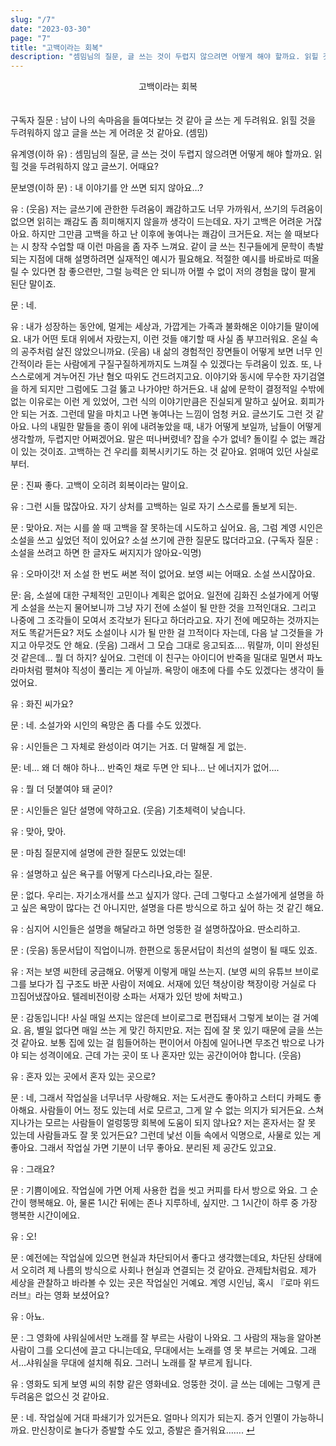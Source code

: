 ```yaml
---
slug: "/7"
date: "2023-03-30"
page: "7"
title: "고백이라는 회복"
description: "셈밈님의 질문, 글 쓰는 것이 두렵지 않으려면 어떻게 해야 할까요. 읽힐 것을 두려워하지 않고 글쓰기. 어때요?"
---
```


<div style="text-align: center;">
    <div class="post-line" style="display: inline-block; line-height:160%">
    고백이라는 회복
    </div>
</div>

<br>

구독자 질문 : 남이 나의 속마음을 들여다보는 것 같아 글 쓰는 게 두려워요. 읽힐 것을 두려워하지 않고 글을 쓰는 게 어려운 것 같아요. (셈밈)

유계영(이하 유) : 셈밈님의 질문, 글 쓰는 것이 두렵지 않으려면 어떻게 해야 할까요. 읽힐 것을 두려워하지 않고 글쓰기. 어때요?

문보영(이하 문) : 내 이야기를 안 쓰면 되지 않아요…?

유 : (웃음) 저는 글쓰기에 관한한 두려움이 쾌감하고도 너무 가까워서, 쓰기의 두려움이 없으면 읽히는 쾌감도 좀 희미해지지 않을까 생각이 드는데요. 자기 고백은 어려운 거잖아요. 하지만 그만큼 고백을 하고 난 이후에 놓여나는 쾌감이 크거든요. 저는 쓸 때보다는 시 창작 수업할 때 이런 마음을 좀 자주 느껴요. 같이 글 쓰는 친구들에게 문학이 촉발되는 지점에 대해 설명하려면 실재적인 예시가 필요해요. 적절한 예시를 바로바로 떠올릴 수 있다면 참 좋으련만, 그럴 능력은 안 되니까 어쩔 수 없이 저의 경험을 많이 팔게 된단 말이죠.

문 : 네.

유 : 내가 성장하는 동안에, 멀게는 세상과, 가깝게는 가족과 불화해온 이야기들 말이에요. 내가 어떤 토대 위에서 자랐는지, 이런 것들 얘기할 때 사실 좀 부끄러워요. 온실 속의 공주처럼 살진 않았으니까요. (웃음) 내 삶의 경험적인 장면들이 어떻게 보면 너무 인간적이라 듣는 사람에게 구질구질하게까지도 느껴질 수 있겠다는 두려움이 있죠. 또, 나 스스로에게 겨누어진 가난 혐오 따위도 건드려지고요. 이야기와 동시에 무수한 자기검열을 하게 되지만 그럼에도 그걸 뚫고 나가야만 하거든요. 내 삶에 문학이 결정적일 수밖에 없는 이유로는 이런 게 있었어, 그런 식의 이야기만큼은 진실되게 말하고 싶어요. 회피가 안 되는 거죠. 그런데 말을 마치고 나면 놓여나는 느낌이 엄청 커요. 글쓰기도 그런 것 같아요. 나의 내밀한 말들을 종이 위에 내려놓았을 때, 내가 어떻게 보일까, 남들이 어떻게 생각할까, 두렵지만 어쩌겠어요. 말은 떠나버렸네? 잡을 수가 없네? 돌이킬 수 없는 쾌감이 있는 것이죠. 고백하는 건 우리를 회복시키기도 하는 것 같아요. 얽매여 있던 사실로부터.

문 : 진짜 좋다. 고백이 오히려 회복이라는 말이요.

유 : 그런 시들 많잖아요. 자기 상처를 고백하는 일로 자기 스스로를 돌보게 되는.

문 : 맞아요. 저는 시를 쓸 때 고백을 잘 못하는데 시도하고 싶어요. 음, 그럼 계영 시인은 소설을 쓰고 싶었던 적이 있어요? 소설 쓰기에 관한 질문도 많더라고요. (구독자 질문 : 소설을 쓰려고 하면 한 글자도 써지지가 않아요-익명)

유 : 오마이갓! 저 소설 한 번도 써본 적이 없어요. 보영 씨는 어때요. 소설 쓰시잖아요.

문: 음, 소설에 대한 구체적인 고민이나 계획은 없어요. 일전에 김화진 소설가에게 어떻게 소설을 쓰는지 물어보니까 그냥 자기 전에 소설이 될 만한 것을 끄적인대요. 그리고 나중에 그 조각들이 모여서 조각보가 된다고 하더라고요. 자기 전에 메모하는 것까지는 저도 똑같거든요? 저도 소설이나 시가 될 만한 걸 끄적이다 자는데, 다음 날 그것들을 가지고 아무것도 안 해요. (웃음) 그래서 그 모습 그대로 응고되죠…. 뭐랄까, 이미 완성된 것 같은데… 뭘 더 하지? 싶어요. 그런데 이 친구는 아이디어 반죽을 밀대로 밀면서 파노라마처럼 펼쳐야 직성이 풀리는 게 아닐까. 욕망이 애초에 다를 수도 있겠다는 생각이 들었어요.

유 : 화진 씨가요?

문 : 네. 소설가와 시인의 욕망은 좀 다를 수도 있겠다.

유 : 시인들은 그 자체로 완성이라 여기는 거죠. 더 말해질 게 없는.

문: 네… 왜 더 해야 하나… 반죽인 채로 두면 안 되나… 난 에너지가 없어….

유 : 뭘 더 덧붙여야 돼 굳이?

문 : 시인들은 일단 설명에 약하고요. (웃음) 기초체력이 낮습니다.

유 : 맞아, 맞아.

문 : 마침 질문지에 설명에 관한 질문도 있었는데!

유 : 설명하고 싶은 욕구를 어떻게 다스리나요,라는 질문.

문 : 없다. 우리는. 자기소개서를 쓰고 싶지가 않다. 근데 그렇다고 소설가에게 설명을 하고 싶은 욕망이 많다는 건 아니지만, 설명을 다른 방식으로 하고 싶어 하는 것 같긴 해요.

유 : 심지어 시인들은 설명을 해달라고 하면 엉뚱한 걸 설명하잖아요. 딴소리하고.

문 : (웃음) 동문서답이 직업이니까. 한편으로 동문서답이 최선의 설명이 될 때도 있죠.

유 : 저는 보영 씨한테 궁금해요. 어떻게 이렇게 매일 쓰는지. (보영 씨의 유튜브 브이로그를 보다가 집 구조도 바꾼 사람이 저예요. 서재에 있던 책상이랑 책장이랑 거실로 다 끄집어냈잖아요. 텔레비전이랑 소파는 서재가 있던 방에 처박고.)

문 : 감동입니다! 사실 매일 쓰지는 않은데 브이로그로 편집돼서 그렇게 보이는 걸 거예요. 음, 별일 없다면 매일 쓰는 게 맞긴 하지만요. 저는 집에 잘 못 있기 때문에 글을 쓰는 것 같아요. 보통 집에 있는 걸 힘들어하는 편이어서 아침에 일어나면 무조건 밖으로 나가야 되는 성격이에요. 근데 가는 곳이 또 나 혼자만 있는 공간이어야 합니다. (웃음)

유 : 혼자 있는 곳에서 혼자 있는 곳으로?

문 : 네, 그래서 작업실을 너무너무 사랑해요. 저는 도서관도 좋아하고 스터디 카페도 좋아해요. 사람들이 어느 정도 있는데 서로 모르고, 그게 알 수 없는 의지가 되거든요. 스쳐 지나가는 모르는 사람들이 얼렁뚱땅 회복에 도움이 되지 않나요? 저는 혼자서는 잘 못 있는데 사람들과도 잘 못 있거든요? 그런데 낯선 이들 속에서 익명으로, 사물로 있는 게 좋아요. 그래서 작업실 가면 기분이 너무 좋아요. 분리된 제 공간도 있고요.

유 : 그래요?

문 : 기쁨이에요. 작업실에 가면 어제 사용한 컵을 씻고 커피를 타서 방으로 와요. 그 순간이 행복해요. 아, 물론 1시간 뒤에는 존나 지루하네, 싶지만. 그 1시간이 하루 중 가장 행복한 시간이에요.

유 : 오!

문 : 예전에는 작업실에 있으면 현실과 차단되어서 좋다고 생각했는데요, 차단된 상태에서 오히려 제 나름의 방식으로 사회나 현실과 연결되는 것 같아요. 관제탑처럼요. 제가 세상을 관찰하고 바라볼 수 있는 곳은 작업실인 거예요. 계영 시인님, 혹시 『로마 위드 러브』라는 영화 보셨어요?

유 : 아뇨.

문 : 그 영화에 샤워실에서만 노래를 잘 부르는 사람이 나와요. 그 사람의 재능을 알아본 사람이 그를 오디션에 끌고 다니는데요, 무대에서는 노래를 영 못 부르는 거예요. 그래서…샤워실을 무대에 설치해 줘요. 그러니 노래를 잘 부르게 됩니다.

유 : 영화도 되게 보영 씨의 취향 같은 영화네요. 엉뚱한 것이. 글 쓰는 데에는 그렇게 큰 두려움은 없으신 것 같아요.

문 : 네. 작업실에 거대 파쇄기가 있거든요. 얼마나 의지가 되는지. 증거 인멸이 가능하니까요. 만신창이로 놀다가 증발할 수도 있고, 증발은 즐거워요……. <a href="/">↵</a>

